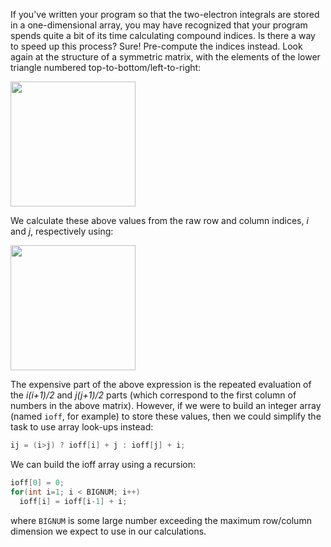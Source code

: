 If you've written your program so that the two-electron integrals are stored in a one-dimensional array, you may have recognized that your program spends quite a bit of its time calculating compound indices.  Is there a way to speed up this process?  Sure!  Pre-compute the indices instead.  Look again at the structure of a symmetric matrix, with the elements of the lower triangle numbered top-to-bottom/left-to-right:

<img src="./figures/lower-triang-numbered-matrix2.png" height="200">

We calculate these above values from the raw row and column indices, *i* and *j*, respectively using:

<img src="./figures/ioff-compound-index2.png" height="200">

The expensive part of the above expression is the repeated evaluation of the *i(i+1)/2* and *j(j+1)/2* parts (which correspond to the first column of numbers in the above matrix).  However, if we were to build an integer array (named `ioff`, for example) to store these values, then we could simplify the task to use array look-ups instead:
```c++
ij = (i>j) ? ioff[i] + j : ioff[j] + i;
```

We can build the ioff array using a recursion:
```c++
ioff[0] = 0;
for(int i=1; i < BIGNUM; i++)
  ioff[i] = ioff[i-1] + i;
```
where `BIGNUM` is some large number exceeding the maximum row/column dimension we expect to use in our calculations.
